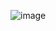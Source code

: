 ![image](https://user-images.githubusercontent.com/60442877/190934190-46e719cd-1b14-481b-b514-3f02e63cc36a.png)
